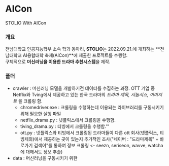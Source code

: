 # AICon
STOLIO With AICon

### 개요
전남대학교 인공지능학부 소속 학과 동아리, **STOLIO**는 2022.09.21.에 개최하는 **전남대학교 AI융합대학 축제(AICon)**에 제출한 프로젝트를 수행함.  
구체적으로 **머신러닝을 이용한 드라마 추천시스템**을 제작.


### 폴더
- crawler : 머신러닝 모델을 개발하기전 데이터를 수집하는 과정. OTT 기업 중 Netflix와 Tving에서 제공하고 있는 한국 드라마의 *드라마 제목, 시놉시스, 이미지 등* 을 크롤링 함.
  - chromedriver.exe : 크롤링을 수행하는데 이용되는 라이브러리를 구동시키기 위해 필요한 실행 파일
  - netflix_drama.py : 넷플릭스에서 크롤링을 수행함.
  - tiving_drama.py : 티빙에서 크롤링을 수행함.'"
  - ott.py : 넷플릭스와 티빙에서 크롤링된 드라마들이 다른 ott 회사(넷플릭스, 티빙제외)에서 제공하는 곳이 있는지 추가적인 조사("네이버 : "드라마제목" + 바로가기 검색어"를 통하여 정보 크롤링 <- seezn, seriseon, wavve, watcha에 대해서도 정보 추출)
- data : 머신러닝을 구동시키기 위한 
